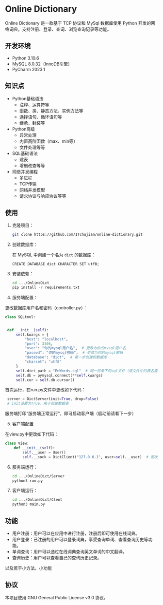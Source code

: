 # Online Dictionary

Online Dictionary 是一款基于 TCP 协议和 MySql 数据库使用 Python 开发的网络词典，支持注册、登录、查词、浏览查询记录等功能。

## 开发环境

- Python 3.10.6
- MySQL 8.0.32（InnoDB引擎）
- PyCharm 2023.1

## 知识点

- Python基础语法
    - 注释、运算符等
    - 函数、类、静态方法、实例方法等
    - 选择语句、循环语句等
    - 继承、封装等
- Python高级
    - 异常处理
    - 内置高阶函数（max、min等）
    - 文件处理等等
- SQL基础语法
    - 建表
    - 增删改查等等
- 网络并发编程
    - 多进程
    - TCP传输
    - 网络并发模型
    - 请求协议与响应协议等等

## 使用

1. 克隆项目：

   ```bash
   git clone https://github.com/ITchujian/online-dictionary.git
   ```

2. 创建数据库：

   在 MySQL 中创建一个名为 `dict` 的数据库：

   ```mysql
   CREATE DATABASE dict CHARACTER SET utf8;
   ```

3. 安装依赖：

   ```bash
   cd .../OnlineDict
   pip install -r requirements.txt
   ```

4. 服务端配置：

更改数据库用户名和密码（controller.py）：

   ```python
   class SQLtool:


    def __init__(self):
        self.kwargs = {
            "host": "localhost",
            "port": 3306,
            "user": "你的mysql用户名",  # 更改为你的mysql用户名
            "passwd": "你的mysql密码",  # 更改为你的mysql密码
            "database": "dict",  # 第一步创建的数据库
            "charset": "utf8"
        }
        self.dict_path = "EnWords.sql"  # 同一目录下的sql文件（该文件中的表名需要改为words，并且字段仅有word、translation）
        self.db = pymysql.connect(**self.kwargs)
        self.cur = self.db.cursor()
   ```

首次运行，在run.py文件中更改如下代码：

   ```python
    server = DictServer(init=True, drop=False)
    # init设置为True，用于创建数据表
   ```

服务端打印“服务端正常运行”，即可启动客户端（启动前请看下一步）

5. 客户端配置

在view.py中更改如下代码：

```python
class View:
    def __init__(self):
        self.__user = User()
        self.__sock = DictClient("127.0.0.1", user=self.__user)  # 更改ip地址，对应服务端ip，此处为本地回环地址，测试用
```

6. 服务端运行：

   ```bash
   cd .../OnlineDict/Server
   python3 run.py
   ```

7. 客户端运行：

   ```bash
   cd .../OnlineDict/Clent
   python3 main.py
   ```

## 功能

- 用户注册：用户可以在应用中进行注册，注册后即可使用在线词典。
- 用户登录：已注册的用户可以登录词典，享受查询单词、查看查询历史等功能。
- 单词查询：用户可以通过在线词典查询英文单词的中文翻译。
- 查询历史：用户可以查看自己的查询历史记录。

以及若干小方法、小功能

## 协议

本项目使用 GNU General Public License v3.0 协议。
